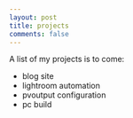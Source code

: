 ```yaml
---
layout: post
title: projects
comments: false
---
```


A list of my projects is to come:

* blog site
* lightroom automation
* pvoutput configuration
* pc build